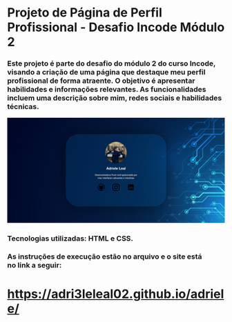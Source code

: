 # Projeto de Página de Perfil Profissional - Desafio Incode Módulo 2

### Este projeto é parte do desafio do módulo 2 do curso Incode, visando a criação de uma página que destaque meu perfil profissional de forma atraente. O objetivo é apresentar habilidades e informações relevantes. As funcionalidades incluem uma descrição sobre mim, redes sociais e habilidades técnicas. 

<img src="/pagina_adriele.png">

### Tecnologias utilizadas: HTML e CSS.


### As instruções de execução estão no arquivo e o site está no link a seguir:

# https://adri3leleal02.github.io/adriele/ 
